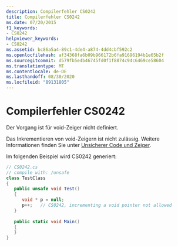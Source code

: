 ```yaml
---
description: Compilerfehler CS0242
title: Compilerfehler CS0242
ms.date: 07/20/2015
f1_keywords:
- CS0242
helpviewer_keywords:
- CS0242
ms.assetid: bc86a5a4-89c1-4de4-a874-4dd4cbf592c2
ms.openlocfilehash: af34368fa6b09b966172b6fa91696194b1e65b2f
ms.sourcegitcommit: d579fb5e4b46745fd0f1f8874c94c6469ce58604
ms.translationtype: MT
ms.contentlocale: de-DE
ms.lasthandoff: 08/30/2020
ms.locfileid: "89131805"
---
```

# <a name="compiler-error-cs0242"></a>Compilerfehler CS0242
Der Vorgang ist für void-Zeiger nicht definiert.  
  
 Das Inkrementieren von void-Zeigern ist nicht zulässig. Weitere Informationen finden Sie unter [Unsicherer Code und Zeiger](../programming-guide/unsafe-code-pointers/index.md).  
  
 Im folgenden Beispiel wird CS0242 generiert:  
  
```csharp  
// CS0242.cs  
// compile with: /unsafe  
class TestClass  
{  
   public unsafe void Test()  
   {  
      void * p = null;  
      p++;   // CS0242, incrementing a void pointer not allowed  
   }  
  
   public static void Main()  
   {  
   }  
}  
```
